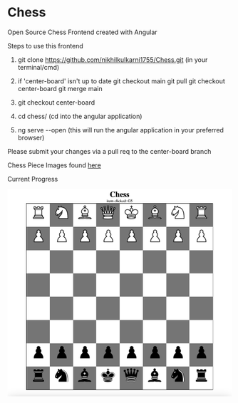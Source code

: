 # Chess
Open Source Chess Frontend created with Angular

Steps to use this frontend

1) git clone https://github.com/nikhilkulkarni1755/Chess.git (in your terminal/cmd)

2) if 'center-board' isn't up to date 
    git checkout main
    git pull
    git checkout center-board
    git merge main

3) git checkout center-board

4) cd chess/ (cd into the angular application)

5) ng serve --open (this will run the angular application in your preferred browser)

Please submit your changes via a pull req to the center-board branch

Chess Piece Images found [here](https://commons.wikimedia.org/wiki/Category:PNG_chess_pieces/Standard_transparent)

Current Progress 

![ChessBoard Progress Nov 30](ChessBoardProgressNov30.png)